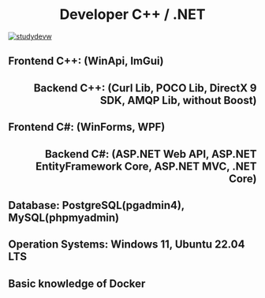 <h1 align="center">Developer C++ / .NET</h1>
<a href="https://github.com/ryo-ma/github-profile-trophy"><img src="https://github-profile-trophy.vercel.app/?username=StudyDevW&title=-Reviews,-PullRequest,-Stars,-Followers,-Issues&theme=kimbie_dark" alt="studydevw" /></a>
<h2 align="left">Frontend C++: (WinApi, ImGui)</h2>
<h2 align="right">Backend C++: (Curl Lib, POCO Lib, DirectX 9 SDK, AMQP Lib, without Boost)</h2>
<h2 align="left">Frontend C#: (WinForms, WPF)</h2>
<h2 align="right">Backend C#: (ASP.NET Web API, ASP.NET EntityFramework Core, ASP.NET MVC, .NET Core)</h2>
<h2 align="left">Database: PostgreSQL(pgadmin4), MySQL(phpmyadmin)</h2>
<h2 align="left">Operation Systems: Windows 11, Ubuntu 22.04 LTS</h2>
<h2 align="left">Basic knowledge of Docker</h2>
